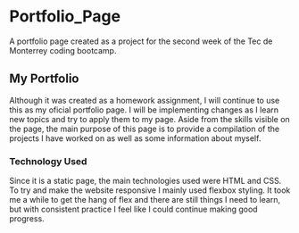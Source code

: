 # Portfolio_Page
A portfolio page created as a project for the second week of the Tec de Monterrey coding bootcamp. 

## My Portfolio
Although it was created as a homework assignment, I will continue to use this as my oficial portfolio page. 
I will be implementing changes as I learn new topics and try to apply them to my page. Aside from the skills
visible on the page, the main purpose of this page is to provide a compilation of the projects I have worked on 
as well as some information about myself. 

### Technology Used
Since it is a static page, the main technologies used were HTML and CSS. To try and make the website responsive
I mainly used flexbox styling. It took me a while to get the hang of flex and there are still things I need to 
learn, but with consistent practice I feel like I could continue making good progress. 